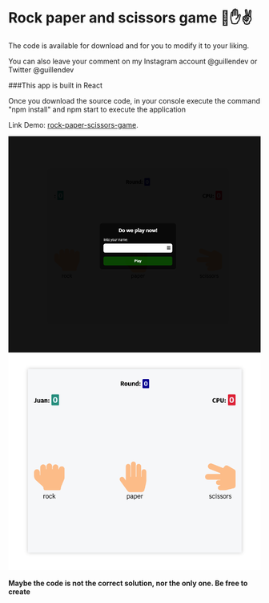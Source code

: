 # Rock paper and scissors game 👊✋✌️

The code is available for download and for you to modify it to your liking.

You can also leave your comment on my Instagram account @guillendev or Twitter @guillendev

###This app is built in React

Once you download the source code, in your console execute the command "npm install" and npm start to execute the application

Link Demo:  [rock-paper-scissors-game]("https://rock-paper-scissors-game.guillen.dev").

![Main screen of the app!](public/assets/imgDemo1.png "Main screen of the app")
![Selection and game screen!](public/assets/imgDemo2.png "Selection and game screen")

**Maybe the code is not the correct solution, nor the only one. Be free to create**
